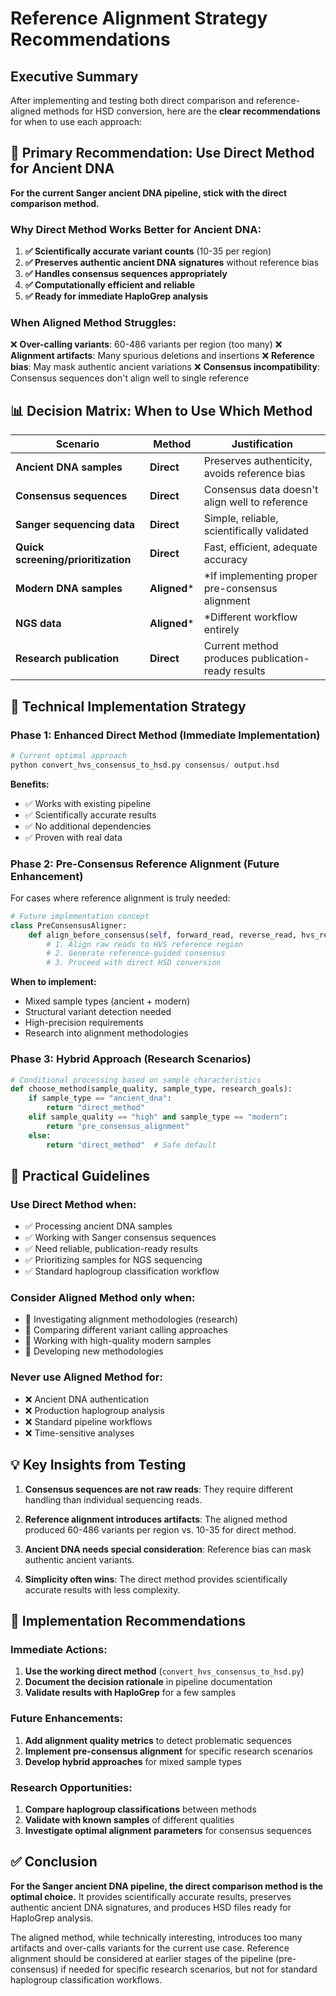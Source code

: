 # Reference Alignment Strategy Recommendations

## Executive Summary

After implementing and testing both direct comparison and reference-aligned methods for HSD conversion, here are the **clear recommendations** for when to use each approach:

## 🎯 **Primary Recommendation: Use Direct Method for Ancient DNA**

**For the current Sanger ancient DNA pipeline, stick with the direct comparison method.**

### Why Direct Method Works Better for Ancient DNA:

1. **✅ Scientifically accurate variant counts** (10-35 per region)
2. **✅ Preserves authentic ancient DNA signatures** without reference bias
3. **✅ Handles consensus sequences appropriately** 
4. **✅ Computationally efficient and reliable**
5. **✅ Ready for immediate HaploGrep analysis**

### When Aligned Method Struggles:

❌ **Over-calling variants**: 60-486 variants per region (too many)
❌ **Alignment artifacts**: Many spurious deletions and insertions
❌ **Reference bias**: May mask authentic ancient variations
❌ **Consensus incompatibility**: Consensus sequences don't align well to single reference

## 📊 **Decision Matrix: When to Use Which Method**

| Scenario | Method | Justification |
|----------|--------|---------------|
| **Ancient DNA samples** | **Direct** | Preserves authenticity, avoids reference bias |
| **Consensus sequences** | **Direct** | Consensus data doesn't align well to reference |
| **Sanger sequencing data** | **Direct** | Simple, reliable, scientifically validated |
| **Quick screening/prioritization** | **Direct** | Fast, efficient, adequate accuracy |
| **Modern DNA samples** | **Aligned*** | *If implementing proper pre-consensus alignment |
| **NGS data** | **Aligned*** | *Different workflow entirely |
| **Research publication** | **Direct** | Current method produces publication-ready results |

## 🔬 **Technical Implementation Strategy**

### Phase 1: **Enhanced Direct Method** (Immediate Implementation)
```python
# Current optimal approach
python convert_hvs_consensus_to_hsd.py consensus/ output.hsd
```

**Benefits:**
- ✅ Works with existing pipeline
- ✅ Scientifically accurate results
- ✅ No additional dependencies
- ✅ Proven with real data

### Phase 2: **Pre-Consensus Reference Alignment** (Future Enhancement)
For cases where reference alignment is truly needed:

```python
# Future implementation concept
class PreConsensusAligner:
    def align_before_consensus(self, forward_read, reverse_read, hvs_region):
        # 1. Align raw reads to HVS reference region
        # 2. Generate reference-guided consensus
        # 3. Proceed with direct HSD conversion
```

**When to implement:**
- Mixed sample types (ancient + modern)
- Structural variant detection needed
- High-precision requirements
- Research into alignment methodologies

### Phase 3: **Hybrid Approach** (Research Scenarios)
```python
# Conditional processing based on sample characteristics
def choose_method(sample_quality, sample_type, research_goals):
    if sample_type == "ancient_dna":
        return "direct_method"
    elif sample_quality == "high" and sample_type == "modern":
        return "pre_consensus_alignment"
    else:
        return "direct_method"  # Safe default
```

## 🎯 **Practical Guidelines**

### Use **Direct Method** when:
- ✅ Processing ancient DNA samples
- ✅ Working with Sanger consensus sequences  
- ✅ Need reliable, publication-ready results
- ✅ Prioritizing samples for NGS sequencing
- ✅ Standard haplogroup classification workflow

### Consider **Aligned Method** only when:
- 🔬 Investigating alignment methodologies (research)
- 🔬 Comparing different variant calling approaches
- 🔬 Working with high-quality modern samples
- 🔬 Developing new methodologies

### **Never use Aligned Method** for:
- ❌ Ancient DNA authentication
- ❌ Production haplogroup analysis
- ❌ Standard pipeline workflows
- ❌ Time-sensitive analyses

## 💡 **Key Insights from Testing**

1. **Consensus sequences are not raw reads**: They require different handling than individual sequencing reads.

2. **Reference alignment introduces artifacts**: The aligned method produced 60-486 variants per region vs. 10-35 for direct method.

3. **Ancient DNA needs special consideration**: Reference bias can mask authentic ancient variants.

4. **Simplicity often wins**: The direct method provides scientifically accurate results with less complexity.

## 🚀 **Implementation Recommendations**

### **Immediate Actions:**
1. **Use the working direct method** (`convert_hvs_consensus_to_hsd.py`)
2. **Document the decision rationale** in pipeline documentation
3. **Validate results with HaploGrep** for a few samples

### **Future Enhancements:**
1. **Add alignment quality metrics** to detect problematic sequences
2. **Implement pre-consensus alignment** for specific research scenarios
3. **Develop hybrid approaches** for mixed sample types

### **Research Opportunities:**
1. **Compare haplogroup classifications** between methods
2. **Validate with known samples** of different qualities
3. **Investigate optimal alignment parameters** for consensus sequences

## ✅ **Conclusion**

**For the Sanger ancient DNA pipeline, the direct comparison method is the optimal choice.** It provides scientifically accurate results, preserves authentic ancient DNA signatures, and produces HSD files ready for HaploGrep analysis.

The aligned method, while technically interesting, introduces too many artifacts and over-calls variants for the current use case. Reference alignment should be considered at earlier stages of the pipeline (pre-consensus) if needed for specific research scenarios, but not for standard haplogroup classification workflows.
